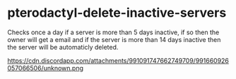 # pterodactyl-delete-inactive-servers

Checks once a day if a server is more than 5 days inactive, if so then the owner will get a email and if the server is more than 14 days inactive then the server will be automaticly deleted.

https://cdn.discordapp.com/attachments/991091747662749709/991660926057066506/unknown.png
